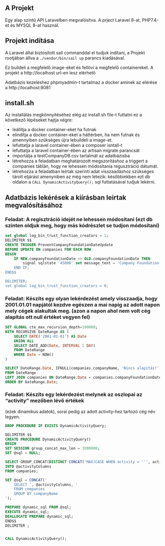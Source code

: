 ## A Projekt
Egy alap szintű API Laravelben megvalósítva. 
A prject Laravel 8-at, PHP7.4-et és MYSQL 8-at használ.

## Projekt indítása
A Laravel által biztosított sail commanddal el tudjuk indítani, a Projekt rootjában állva a `./vendor/bin/sail up` parancs kiadásával.

Ez buildeli a megfelelő image-eket és fellövi a megfelelő containereket.
A projekt a http://localhost url-en lesz elérhető

Adatbázis kezeléshez phpmyadmin-t tartalmaz a docker aminek az elérése a http://localhost:8081

## install.sh

Az installálás megkönnyítéséhez elég az install.sh file-t futtatni ez a következő lépéseket hajtja végre:

- leállítja a docker container-eket ha futnak
- elindítja a docker container-eket a háttérben, ha nem futnak és amennyiben szükséges újra lebuildeli a image-et.
- lefuttatja a laravel container-ében a composer isntall-t
- lefuttatja a laravel container-ében az artisan migrate parancsát
- importálja a testCompanyDB.csv tartalmát az adatbázisba
- létrehozza a feladatban meghatározott megszorításhoz a triggert a companies táblán, hogy ne lehessen módosítania  regusztráció dátumát.
- létrehozza a feladatban leírtak szerinti adat visszaadáshoz szükséges tárolt eljárást amenyniben az még nem létezik: későbbiekben ezt db oldalon a `CALL DynamicActivityQuery();` sql futtatásával tudjuk lekérni.

## Adatbázis lekérések a kiírásban leirtak megvalósításához

### Feladat: A regisztráció idejét ne lehessen módosítani (ezt db szinten oldjuk meg, hogy más kódrészlet se tudjon módosítani)

```sql 
set global log_bin_trust_function_creators = 1;
DELIMITER $$
CREATE TRIGGER PreventCompanyFoundationDateUpdate
BEFORE UPDATE ON companies FOR EACH ROW
BEGIN
    IF NEW.companyFoundationDate <> OLD.companyFoundationDate THEN
        signal sqlstate '45000' set message_text = 'Company Foundation Date Can\'t be modify';
    END IF;
END$$

DELIMITER;
set global log_bin_trust_function_creators = 0;
```

### Feladat: Készíts egy olyan lekérdezést amely visszaadja, hogy 2001.01.01 napjától kezdve egészen a mai napig az adott napon mely cégek alakultak meg. (azon a napon ahol nem volt cég alapítás ott null értéket vegyen fel)

```sql 
SET GLOBAL cte_max_recursion_depth=100000;
WITH RECURSIVE DateRange AS (
    SELECT DATE('2001-01-01') AS Date
    UNION ALL
    SELECT DATE_ADD(Date, INTERVAL 1 DAY)
    FROM DateRange
    WHERE Date < NOW()
)

SELECT DateRange.Date, IFNULL(companies.companyName, 'Nincs alapítás!') AS Company
FROM DateRange
LEFT JOIN companies ON DateRange.Date = companies.companyFoundationDate
ORDER BY DateRange.Date;
```

### Feladat: Készíts egy lekérdezést melynek az oszlopai az “activity” mezőben lévő értékek
(ezek dinamikus adatok), sorai pedig az adott activity-hez tartozó cég név legyen.

```sql 
DROP PROCEDURE IF EXISTS DynamicActivityQuery;

DELIMITER $$
CREATE PROCEDURE DynamicActivityQuery()
BEGIN
SET SESSION group_concat_max_len = 1000000;
SET @sql = NULL;

SELECT GROUP_CONCAT(DISTINCT CONCAT('MAX(CASE WHEN activity = ''', activity, ''' THEN companyName END) AS `', activity, '`'))
INTO @activityColumns
FROM companies;

SET @sql = CONCAT('
    SELECT ', @activityColumns, '
    FROM companies
    GROUP BY companyName
');

PREPARE dynamic_sql FROM @sql;
EXECUTE dynamic_sql;
DEALLOCATE PREPARE dynamic_sql;
END$$
DELIMITER ;


CALL DynamicActivityQuery();
```


